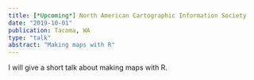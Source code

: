 ```yaml
---
title: [*Upcoming*] North American Cartographic Information Society
date: "2019-10-01"
publication: Tacoma, WA
type: "talk"
abstract: "Making maps with R"
---
```


I will give a short talk about making maps with R. 
